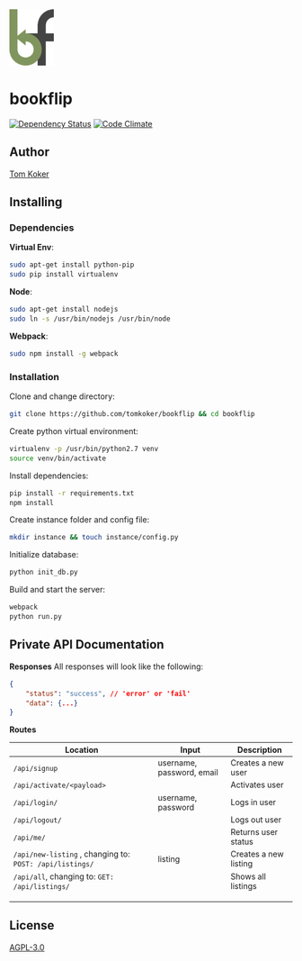 <img src="server/static/assets/logo.png" alt="Logo" height="100">

# bookflip

[![Dependency Status](https://david-dm.org/tomkoker/bookflip.svg)](https://david-dm.org/tomkoker/bookflip)
[![Code Climate](https://codeclimate.com/github/tomkoker/bookflip/badges/gpa.svg)](https://codeclimate.com/github/tomkoker/bookflip) 

## Author
[Tom Koker](http://tomkoker.com)

## Installing

### Dependencies
**Virtual Env**:
```bash
sudo apt-get install python-pip
sudo pip install virtualenv
```

**Node**:
```bash
sudo apt-get install nodejs
sudo ln -s /usr/bin/nodejs /usr/bin/node
```

**Webpack**:
```bash
sudo npm install -g webpack
```

### Installation
Clone and change directory:
```bash
git clone https://github.com/tomkoker/bookflip && cd bookflip
```

Create python virtual environment:
```bash
virtualenv -p /usr/bin/python2.7 venv
source venv/bin/activate
```

Install dependencies:
```bash
pip install -r requirements.txt
npm install
```

Create instance folder and config file:
```bash
mkdir instance && touch instance/config.py
```

Initialize database:
```bash
python init_db.py
```

Build and start the server:
```bash
webpack
python run.py
```

## Private API Documentation

**Responses**
All responses will look like the following:
```json
{
    "status": "success", // 'error' or 'fail'
    "data": {...}
}
```

**Routes**

| Location                                 | Input                     | Description           |
| ---------------------------------------- | ------------------------- | --------------------- |
| `/api/signup`                            | username, password, email | Creates a new user    |
| `/api/activate/<payload>`                |                           | Activates user        |
| `/api/login/`                            | username, password        | Logs in user          |
| `/api/logout/`                           |                           | Logs out user         |
| `/api/me/`                               |                           | Returns user status   |
| `/api/new-listing` , changing to: `POST: /api/listings/` | listing                   | Creates a new listing |
| `/api/all`, changing to: `GET: /api/listings/` |                           | Shows all listings    |
|                                          |                           |                       |
|                                          |                           |                       |
|                                          |                           |                       |


## License

[AGPL-3.0](https://github.com/tomkoker/bookflip/blob/master/LICENSE)
